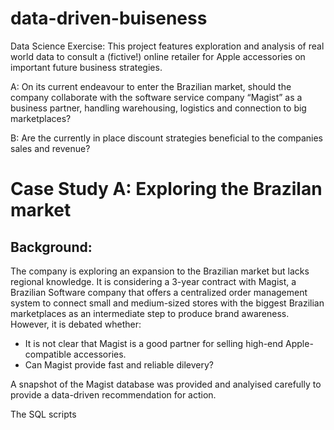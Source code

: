 # data-driven-buiseness
Data Science Exercise: This project features exploration and analysis of real world data to consult a (fictive!) online retailer for Apple accessories on important future business strategies.  

A: On its current endeavour to enter the Brazilian market, should the company collaborate with the software service company “Magist” as a business partner, handling warehousing, logistics and connection to big marketplaces?  

B: Are the currently in place discount strategies beneficial to the companies sales and revenue?

# Case Study A: Exploring the Brazilan market
## Background: 
The company is exploring an expansion to the Brazilian market but lacks regional knowledge. It is considering a 3-year contract with Magist, a Brazilian Software company that offers a centralized order management system to connect small and medium-sized stores with the biggest Brazilian marketplaces as an intermediate step to produce brand awareness. However, it is debated whether:
* It is not clear that Magist is a good partner for selling high-end Apple-compatible accessories.
* Can Magist provide fast and reliable dilevery?

A snapshot of the Magist database was provided and analyised carefully to provide a data-driven recommendation for action.

The SQL scripts 

